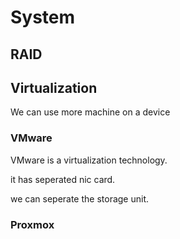 # System

## RAID

## Virtualization

We can use more machine on a device

### VMware

VMware is a virtualization technology.

it has seperated nic card.

we can seperate the storage unit.

### Proxmox



